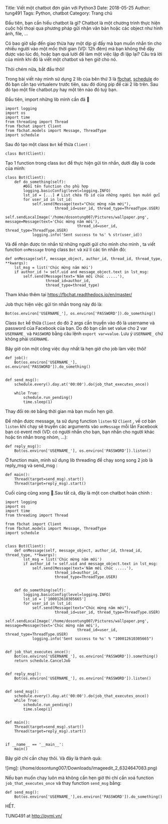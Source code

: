 Title: Viết một chatbot đơn giản với Python3
Date: 2018-05-25
Author: tung491
Tags: Python, chatbot
Category: Trang chủ

Đầu tiên, bạn cần hiểu chatbot là gì? Chatbot là một chương trình thực hiện cuộc hội thoại qua phương pháp gửi nhận văn bản hoặc các object như hình ảnh, file, ...

Có bao giờ sắp đến giao thừa hay một dịp gì đấy mà bạn muốn nhắn tin cho nhiều người vào một mốc thời gian (VD: 12h đêm) mà bạn không thể dậy được vào lúc đó, hoặc bạn quá lười để làm một việc lặp đi lặp lại? Câu trả lời của mình khi đó là viết một chatbot và hẹn giờ cho nó.

Thôi chém nữa, bắt đầu thôi!

Trong bài viết này mình sử dụng 2 lib của bên thứ 3 là [fbchat](https://fbchat.readthedocs.io/en/master/), [schedule](https://schedule.readthedocs.io/en/stable/) do đó bạn cần tạo virtualenv trước tiên, sau đó dùng pip để cài 2 lib trên. Sau đó tạo một file chatbot.py hay một tên nào đó tuỳ bạn.

Đầu tiên, import những lib mình cần đã 🎉

```
import logging
import os
import time
from threading import Thread
from fbchat import Client
from fbchat.models import Message, ThreadType
import schedule
```

Sau đó tạo một class `Bot` kế thừa `Client` :

`class Bot(Client):`

Tạo 1 function trong class `Bot` để thực hiện gửi tin nhắn, dưới đây là code của mình:

```
class Bot(Client):
    def do_something(self): 
        #Đổi tên function cho phù hợp
        logging.basicConfig(level=logging.INFO)
        lst_id = [...] # List chứa fb id của những người bạn muốn gửi
        for user_id in lst_id:    
            self.send(Message(text="Chúc mừng năm mới"),
                      thread_id=user_id, thread_type=ThreadType.USER)
            self.sendLocalImage('/home/dosontung007/Pictures/wallpaper.png', message=Message(text='Chúc mừng năm mới'),
                                thread_id=user_id, thread_type=ThreadType.USER)
            logging.info('Sent success to %s' % str(user_id))
```

Và để nhận được tin nhắn từ những người gửi cho mình cho mình , ta viết function `onMessage` trong class `Bot` và xử lí các tin nhắn đó:

```
def onMessage(self, message_object, author_id, thread_id, thread_type, **kwargs):
    lst_msg = list('Chúc mừng năm mới')
    if author_id != self.uid and message_object.text in lst_msg:
        self.send(Message(text='Năm mới chúc .....'),
                  thread_id=author_id,
                  thread_type=thread_type)
```

Tham khảo thêm tại https://fbchat.readthedocs.io/en/master/

Job thực hiện việc gửi tin nhắn trong này đó là:

`Bot(os.environ['USERNAME_'], os.environ['PASSWORD']).do_something()`


Class `Bot` kế thừa `Client` do đó 2 args cần truyền vào đó là username và password của Facebook của bạn. Do đó bạn cần set value cho 2 var `USERNAME_` và `PASSWORD` bằng câu lệnh `export var=value`. Lưu ý `USERNAME_` chứ không phải `USERNAME`.

Bây giờ còn một công việc duy nhất là hẹn giờ cho job làm việc thôi!

```
def job():
    Bot(os.environ['USERNAME_'], os.environ['PASSWORD']).do_something()


def send_msg():
    schedule.every().day.at('00:00').do(job_that_executes_once))
    
    while True:
        schedule.run_pending()
        time.sleep(1)
```

Thay đổi `00:00` bằng thời gian mà bạn muốn hẹn giờ.

Để nhận được message, ta sử dụng function `listen` từ `Client` , về cơ bản `listen` khi chạy sẽ truyền các arguments vào `onMessage` mỗi lần Facebook bạn có event mới (VD: có người nhắn cho bạn, bạn nhắn cho người khác hoặc tin nhắn trong nhóm, ...):

```
def reply_msg():
    Bot(os.environ['USERNAME_'], os.environ['PASSWORD']).listen()
```

Ở function main, mình sử dụng lib threading để chạy song song 2 job là reply_msg và send_msg :

```
def main():
    Thread(target=send_msg).start()
    Thread(target=reply_msg).start()
```

Cuối cùng cũng xong 🎉.Sau tất cả, đây là một con chatbot hoàn chỉnh :

```
import logging
import os
import time
from threading import Thread

from fbchat import Client
from fbchat.models import Message, ThreadType
import schedule


class Bot(Client):
    def onMessage(self, message_object, author_id, thread_id, thread_type, **kwargs):
        lst_msg = list('Chúc mừng năm mới')
        if author_id != self.uid and message_object.text in lst_msg:
            self.send(Message(text='Năm mới chúc .....'),
                      thread_id=author_id,
                      thread_type=ThreadType.USER)


    def do_something(self):
        logging.basicConfig(level=logging.INFO)
        lst_id = ['100012610305665']
        for user_id in lst_id:    
            self.send(Message(text="Chúc mừng năm mới"),
                      thread_id=user_id, thread_type=ThreadType.USER)
            self.sendLocalImage('/home/dosontung007/Pictures/wallpaper.png', message=Message(text='Chúc mừng năm mới'),
                                thread_id=user_id, thread_type=ThreadType.USER)
            logging.info('Sent success to %s' % "100012610305665")


def job_that_executes_once():
    Bot(os.environ['USERNAME_'], os.environ['PASSWORD']).something()
    return schedule.CancelJob


def reply_msg():
    Bot(os.environ['USERNAME_'], os.environ['PASSWORD']).listen()


def send_msg():
    schedule.every().day.at('00:00').do(job_that_executes_once))
    while True:
        schedule.run_pending()
        time.sleep(1)


def main():
    Thread(target=send_msg).start()
    Thread(target=reply_msg).start()


if __name__ == '__main__':
    main()

```

Bây giờ chỉ cần chạy thôi. Và đây là thành quả:

![img]: (/home/dosontung007/Downloads/imageedit_2_6324647083.png)

Nếu bạn muốn chạy luôn mà không cần hẹn giờ thì chỉ cần xoá function `job_that_executes_once` và thay function `send_msg` bằng:

```
def send_msg():
    Bot(os.environ['USERNAME_'],os.environ['PASSWORD']).do_something()
```

HẾT.

TUNG491 at http://pymi.vn/
